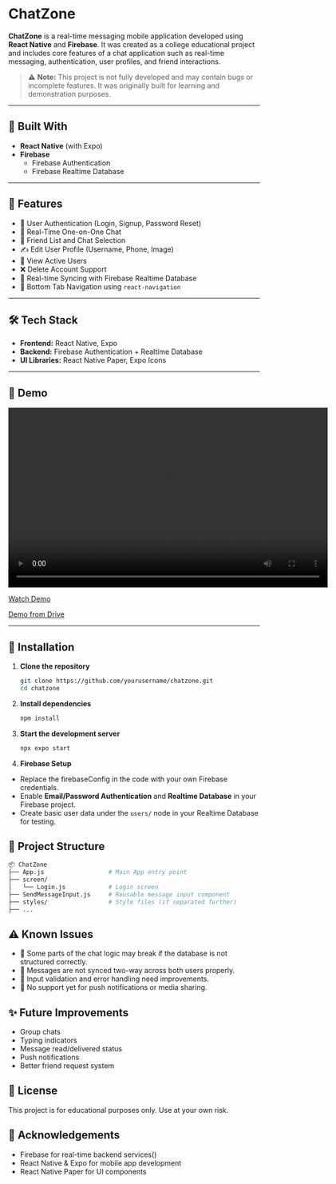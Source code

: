 # ChatZone

**ChatZone** is a real-time messaging mobile application developed using **React Native** and **Firebase**. It was created as a college educational project and includes core features of a chat application such as real-time messaging, authentication, user profiles, and friend interactions.

> ⚠️ **Note:** This project is not fully developed and may contain bugs or incomplete features. It was originally built for learning and demonstration purposes.

---

## 📱 Built With

- **React Native** (with Expo)
- **Firebase**
  - Firebase Authentication
  - Firebase Realtime Database

---

## 🚀 Features

- 🔐 User Authentication (Login, Signup, Password Reset)
- 💬 Real-Time One-on-One Chat
- 👥 Friend List and Chat Selection
- ✍️ Edit User Profile (Username, Phone, Image)
- 👤 View Active Users
- ❌ Delete Account Support
- 🔄 Real-time Syncing with Firebase Realtime Database
- 📱 Bottom Tab Navigation using `react-navigation`

---

## 🛠️ Tech Stack

- **Frontend:** React Native, Expo
- **Backend:** Firebase Authentication + Realtime Database
- **UI Libraries:** React Native Paper, Expo Icons

---

## 📸 Demo

<video width="640" height="360" controls>
  <source src="https://drive.google.com/file/d/1sgdmhPctz4cBZNkp_4AQd_nUScwbrRJc/view?usp=sharing" type="video/mp4">
  Your browser does not support the video tag.
</video>

[Watch Demo](./ChatZone/Demo_ChatZone.mp4)

[Demo from Drive](https://drive.google.com/file/d/1sgdmhPctz4cBZNkp_4AQd_nUScwbrRJc/view?usp=sharing)

---

## 🔧 Installation

1. **Clone the repository**
   ```bash
   git clone https://github.com/yourusername/chatzone.git
   cd chatzone
   ```
2. **Install dependencies**
   ```bash
   npm install
   ```
3. **Start the development server**

   ```bash
   npx expo start
   ```

4. **Firebase Setup**

- Replace the firebaseConfig in the code with your own Firebase credentials.
- Enable **Email/Password Authentication** and **Realtime Database** in your Firebase project.
- Create basic user data under the `users/` node in your Realtime Database for testing.

## 🧩 Project Structure

```bash
📦 ChatZone
├── App.js                  # Main App entry point
├── screen/
│   └── Login.js            # Login screen
├── SendMessageInput.js     # Reusable message input component
├── styles/                 # Style files (if separated further)
├── ...
```

## ⚠️ Known Issues

- 🐞 Some parts of the chat logic may break if the database is not structured correctly.
- 🔄 Messages are not synced two-way across both users properly.
- 🧪 Input validation and error handling need improvements.
- 📱 No support yet for push notifications or media sharing.

## ✨ Future Improvements

- Group chats
- Typing indicators
- Message read/delivered status
- Push notifications
- Better friend request system

## 📄 License

This project is for educational purposes only. Use at your own risk.

## 🙏 Acknowledgements

- Firebase for real-time backend services()
- React Native & Expo for mobile app development
- React Native Paper for UI components
